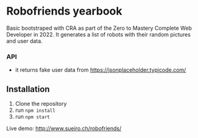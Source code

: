 # Robofriends yearbook


Basic bootstraped with CRA as part of the Zero to Mastery Complete Web Developer in 2022. 
It generates a list of robots with their random pictures and user data. 

### API
- it returns fake user data from https://jsonplaceholder.typicode.com/



## Installation
1. Clone the repository
2. run `npm install`
3. run `npm start`


Live demo: http://www.sueiro.ch/robofriends/
